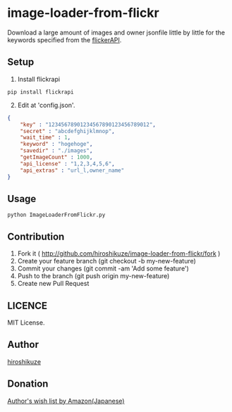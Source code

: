 # image-loader-from-flickr
Download a large amount of images and owner jsonfile little by little for the keywords specified from the [flickerAPI](https://www.flickr.com/services/api/).

## Setup

1. Install flickrapi

```shell
pip install flickrapi
```

2. Edit at 'config.json'.

```json
{
    "key" : "12345678901234567890123456789012",
    "secret" : "abcdefghijklmnop",
    "wait_time" : 1,
    "keyword" : "hogehoge",
    "savedir" : "./images",
    "getImageCount" : 1000,
    "api_license" : "1,2,3,4,5,6",
    "api_extras" : "url_l,owner_name"
}
```

## Usage

```shell
python ImageLoaderFromFlickr.py
```

## Contribution

1. Fork it ( http://github.com/hiroshikuze/image-loader-from-flickr/fork )
2. Create your feature branch (git checkout -b my-new-feature)
3. Commit your changes (git commit -am 'Add some feature')
4. Push to the branch (git push origin my-new-feature)
5. Create new Pull Request

## LICENCE

MIT License.

## Author

[hiroshikuze](https://github.com/hiroshikuze)

## Donation

[Author's wish list by Amazon(Japanese)](https://www.amazon.jp/hz/wishlist/ls/5BAWD0LZ89V9?ref_=wl_share)

